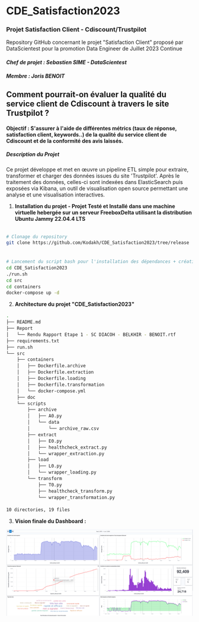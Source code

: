 # CDE_Satisfaction2023
### Projet Satisfaction Client - Cdiscount/Trustpilot

Repository GitHub concernant le projet "Satisfaction Client" proposé par DataScientest pour la promotion Data Engineer de Juillet 2023 Continue

#### *Chef de projet : Sebastien SIME - DataScientest*
#### *Membre : Joris BENOIT*



## Comment pourrait-on évaluer la qualité du service client de Cdiscount à travers le site Trustpilot ?
#### Objectif : S'assurer à l'aide de différentes métrics (taux de réponse, satisfaction client, keywords..) de la qualité du service client de Cdiscount et de la conformité des avis laissés.

##### *Description du Projet*

Ce projet développe et met en œuvre un pipeline ETL simple pour extraire, transformer et charger des données issues du site 'Trustpilot'. 
Après le traitement des données, celles-ci sont indexées dans ElasticSearch puis exposées via Kibana, un outil de visualisation open source permettant une analyse et une visualisation interactives.


1. **Installation du projet - Projet Testé et Installé dans une machine virtuelle hebergée sur un serveur FreeboxDelta utilisant la distribution Ubuntu Jammy 22.04.4 LTS**
```bash

# Clonage du repository 
git clone https://github.com/Kodakh/CDE_Satisfaction2023/tree/release


# Lancement du script bash pour l'installation des dépendances + création des images 
cd CDE_Satisfaction2023
./run.sh
cd src
cd containers
docker-compose up -d

```


2. **Architecture du projet "CDE_Satisfaction2023"**

```bash
.
├── README.md
├── Report
│   └── Rendu Rapport Etape 1 - SC DIACOH - BELKHIR - BENOIT.rtf
├── requirements.txt
├── run.sh
└── src
    ├── containers
    │   ├── Dockerfile.archive
    │   ├── Dockerfile.extraction
    │   ├── Dockerfile.loading
    │   ├── Dockerfile.transformation
    │   └── docker-compose.yml
    ├── doc
    └── scripts
        ├── archive
        │   ├── A0.py
        │   └── data
        │       └── archive_raw.csv
        ├── extract
        │   ├── E0.py
        │   ├── healthcheck_extract.py
        │   └── wrapper_extraction.py
        ├── load
        │   ├── L0.py
        │   └── wrapper_loading.py
        └── transform
            ├── T0.py
            ├── healthcheck_transform.py
            └── wrapper_transformation.py

10 directories, 19 files


```


3. **Vision finale du Dashboard :**

![Dashboard Kibana](src/doc/dashboard_view.png)
